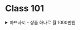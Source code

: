 Class 101
============================

<details>
<summary> 마브사끼 - 상품 하나로 월 1000만원 </summary>
| Chapter | Title |
|:-:|:-:|
| Chapter 7 | [SEO 최적화에 맞춘 상품 등록하기](https://github.com/chris0825/SmartStore/blob/main/Class%20101/Mavsaki/Chapter%2007) |
</details>

